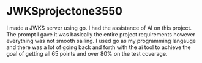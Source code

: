 # JWKSprojectone3550
I made a JWKS server using go.
I had the assistance of AI on this project. 
The prompt I gave it was basically the entire project requirements however everything was not smooth sailing. I used go as my programming langauge and there was a lot of going back and forth with the ai tool to achieve the goal of getting all 65 points and over 80% on the test coverage. 

